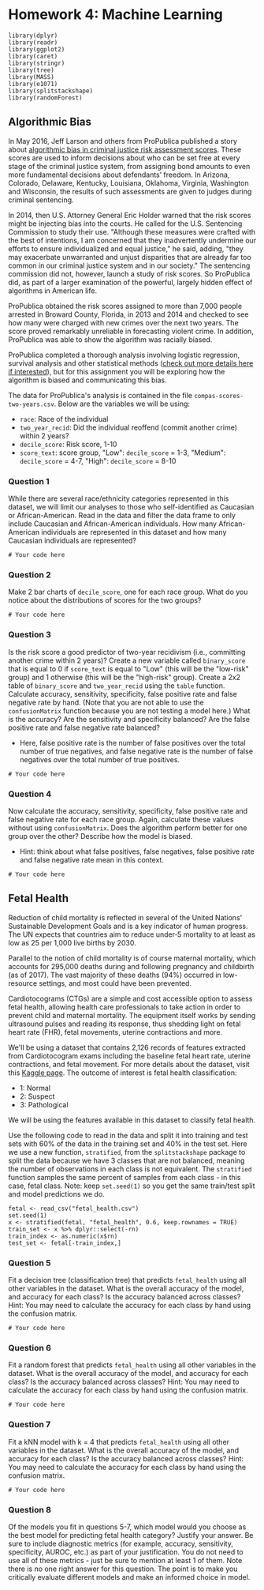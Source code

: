 # Homework 4: Machine Learning

```{r, message=FALSE, warning=FALSE, echo=FALSE}
library(dplyr)
library(readr)
library(ggplot2)
library(caret)
library(stringr)
library(tree)
library(MASS)
library(e1071)
library(splitstackshape)
library(randomForest)
```

## Algorithmic Bias
In May 2016, Jeff Larson and others from ProPublica published a story about [algorithmic bias in criminal justice risk assessment scores](https://www.propublica.org/article/machine-bias-risk-assessments-in-criminal-sentencing). These scores are used to inform decisions about who can be set free at every stage of the criminal justice system, from assigning bond amounts to even more fundamental decisions about defendants’ freedom. In Arizona, Colorado, Delaware, Kentucky, Louisiana, Oklahoma, Virginia, Washington and Wisconsin, the results of such assessments are given to judges during criminal sentencing.

In 2014, then U.S. Attorney General Eric Holder warned that the risk scores might be injecting bias into the courts. He called for the U.S. Sentencing Commission to study their use. "Although these measures were crafted with the best of intentions, I am concerned that they inadvertently undermine our efforts to ensure individualized and equal justice," he said, adding, "they may exacerbate unwarranted and unjust disparities that are already far too common in our criminal justice system and in our society." The sentencing commission did not, however, launch a study of risk scores. So ProPublica did, as part of a larger examination of the powerful, largely hidden effect of algorithms in American life.

ProPublica obtained the risk scores assigned to more than 7,000 people arrested in Broward County, Florida, in 2013 and 2014 and checked to see how many were charged with new crimes over the next two years. The score proved remarkably unreliable in forecasting violent crime. In addition, ProPublica was able to show the algorithm was racially biased. 

ProPublica completed a thorough analysis involving logistic regression, survival analysis and other statistical methods ([check out more details here if interested](https://www.propublica.org/article/how-we-analyzed-the-compas-recidivism-algorithm/)), but for this assignment you will be exploring how the algorithm is biased and communicating this bias. 

The data for ProPublica's analysis is contained in the file `compas-scores-two-years.csv`. Below are the variables we will be using:

* `race`: Race of the individual
* `two_year_recid`: Did the individual reoffend (commit another crime) within 2 years?
* `decile_score`: Risk score, 1-10
* `score_text`: score group, "Low": `decile_score` = 1-3, "Medium": `decile_score` = 4-7, "High": `decile_score` = 8-10

### Question 1
While there are several race/ethnicity categories represented in this dataset, we will limit our analyses to those who self-identified as Caucasian or African-American. Read in the data and filter the data frame to only include Caucasian and African-American individuals. How many African-American individuals are represented in this dataset and how many Caucasian individuals are represented?

```{r, warning=FALSE, message=FALSE}
# Your code here
```

### Question 2
Make 2 bar charts of `decile_score`, one for each race group. What do you notice about the distributions of scores for the two groups?

```{r}
# Your code here
```


### Question 3
Is the risk score a good predictor of two-year recidivism (i.e., committing another crime within 2 years)? Create a new variable called `binary_score` that is equal to 0 if `score_text` is equal to "Low" (this will be the "low-risk" group) and 1 otherwise (this will be the "high-risk" group). Create a 2x2 table of `binary_score` and `two_year_recid` using the `table` function. Calculate accuracy, sensitivity, specificity, false positive rate and false negative rate by hand. (Note that you are not able to use the `confusionMatrix` function because you are not testing a model here.) What is the accuracy? Are the sensitivity and specificity balanced? Are the false positive rate and false negative rate balanced?  

* Here, false positive rate is the number of false positives over the total number of true negatives, and false negative rate is the number of false negatives over the total number of true positives.


```{r}
# Your code here
```

### Question 4
Now calculate the accuracy, sensitivity, specificity, false positive rate and false negative rate for each race group. Again, calculate these values without using `confusionMatrix`. Does the algorithm perform better for one group over the other? Describe how the model is biased. 

* Hint: think about what false positives, false negatives, false positive rate and false negative rate mean in this context. 

```{r}
# Your code here
```



## Fetal Health
Reduction of child mortality is reflected in several of the United Nations' Sustainable Development Goals and is a key indicator of human progress. The UN expects that countries aim to reduce under‑5 mortality to at least as low as 25 per 1,000 live births by 2030.

Parallel to the notion of child mortality is of course maternal mortality, which accounts for 295,000 deaths during and following pregnancy and childbirth (as of 2017). The vast majority of these deaths (94%) occurred in low-resource settings, and most could have been prevented.

Cardiotocograms (CTGs) are a simple and cost accessible option to assess fetal health, allowing health care professionals to take action in order to prevent child and maternal mortality. The equipment itself works by sending ultrasound pulses and reading its response, thus shedding light on fetal heart rate (FHR), fetal movements, uterine contractions and more.

We'll be using a dataset that contains 2,126 records of features extracted from Cardiotocogram exams including the baseline fetal heart rate, uterine contractions, and fetal movement. For more details about the dataset, visit this [Kaggle page](https://www.kaggle.com/andrewmvd/fetal-health-classification). The outcome of interest is fetal health classification:

* 1: Normal
* 2: Suspect
* 3: Pathological

We will be using the features available in this dataset to classify fetal health.

Use the following code to read in the data and split it into training and test sets with 60% of the data in the training set and 40% in the test set. Here we use a new function, `stratified`, from the `splitstackshape` package to split the data because we have 3 classes that are not balanced, meaning the number of observations in each class is not equivalent. The `stratified` function samples the same percent of samples from each class - in this case, fetal class. Note: keep `set.seed(1)` so you get the same train/test split and model predictions we do. 

```{r, warning=FALSE, message=FALSE}
fetal <- read_csv("fetal_health.csv")
set.seed(1)
x <- stratified(fetal, "fetal_health", 0.6, keep.rownames = TRUE)
train_set <- x %>% dplyr::select(-rn)
train_index <- as.numeric(x$rn)
test_set <- fetal[-train_index,]
```

### Question 5
Fit a decision tree (classification tree) that predicts `fetal_health` using all other variables in the dataset. What is the overall accuracy of the model, and accuracy for each class? Is the accuracy balanced across classes? Hint: You may need to calculate the accuracy for each class by hand using the confusion matrix.

```{r}
# Your code here
```

### Question 6
Fit a random forest that predicts `fetal_health` using all other variables in the dataset. What is the overall accuracy of the model, and accuracy for each class? Is the accuracy balanced across classes? Hint: You may need to calculate the accuracy for each class by hand using the confusion matrix.

```{r}
# Your code here
```

### Question 7
Fit a kNN model with k = 4 that predicts `fetal_health` using all other variables in the dataset. What is the overall accuracy of the model, and accuracy for each class? Is the accuracy balanced across classes? Hint: You may need to calculate the accuracy for each class by hand using the confusion matrix.

```{r}
# Your code here
```

### Question 8
Of the models you fit in questions 5-7, which model would you choose as the best model for predicting fetal health category? Justify your answer. Be sure to include diagnostic metrics (for example, accuracy, sensitivity, specificity, AUROC, etc.) as part of your justification. You do not need to use all of these metrics - just be sure to mention at least 1 of them. Note there is no one right answer for this question. The point is to make you critically evaluate different models and make an informed choice in model.
